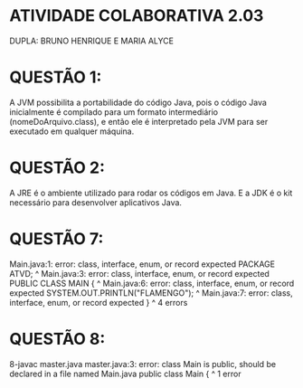 # ATIVIDADE COLABORATIVA 2.03

DUPLA: BRUNO HENRIQUE E MARIA ALYCE

# QUESTÃO 1:

A JVM possibilita a portabilidade do código Java, pois o código Java inicialmente é compilado para um formato intermediário (nomeDoArquivo.class), e então ele é interpretado pela JVM para ser executado em qualquer máquina.

# QUESTÃO 2:

A JRE é o ambiente utilizado para rodar os códigos em Java. E a JDK é o kit necessário para desenvolver aplicativos Java.

# QUESTÃO 7:

Main.java:1: error: class, interface, enum, or record expected
PACKAGE ATVD;
^
Main.java:3: error: class, interface, enum, or record expected
PUBLIC CLASS MAIN {
^
Main.java:6: error: class, interface, enum, or record expected
            	SYSTEM.OUT.PRINTLN("FLAMENGO");
            	^
Main.java:7: error: class, interface, enum, or record expected
    	}
    	^
4 errors
# QUESTÃO 8:

8-javac master.java
master.java:3: error: class Main is public, should be declared in a file named Main.java
public class Main {
   	^
1 error

